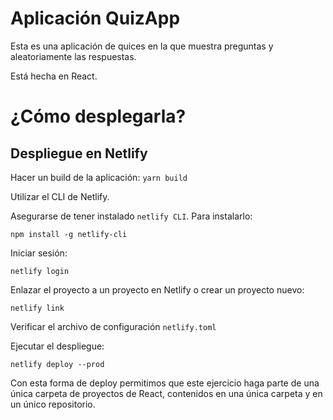 # Aplicación QuizApp

Esta es una aplicación de quices en la que muestra preguntas y aleatoriamente las respuestas.

Está hecha en React.

# ¿Cómo desplegarla?

## Despliegue en Netlify

Hacer un build de la aplicación: ```yarn build```

Utilizar el CLI de Netlify.

Asegurarse de tener instalado ```netlify CLI```. Para instalarlo:

```
npm install -g netlify-cli
```

Iniciar sesión: 

```
netlify login
```
Enlazar el proyecto a un proyecto en Netlify o crear un proyecto nuevo:

```
netlify link
```

Verificar el archivo de configuración ```netlify.toml```

Ejecutar el despliegue:
```
netlify deploy --prod
```

Con esta forma de deploy permitimos que este ejercicio haga parte de una única carpeta de proyectos de React, contenidos en una única carpeta y en un único repositorio.

